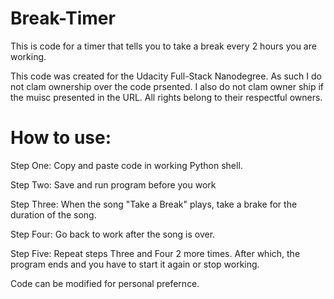 # Break-Timer
This is code for a timer that tells you to take a break every 2 hours you are working. 

This code was created for the Udacity Full-Stack Nanodegree. As such I do not clam ownership over the code prsented. I also do not clam owner ship if the muisc presented in the URL. All rights belong to their respectful owners.

# How to use:

Step One: Copy and paste code in working Python shell.

Step Two: Save and run program before you work

Step Three: When the song "Take a Break" plays, take a brake for the duration of the song.

Step Four: Go back to work after the song is over.

Step Five: Repeat steps Three and Four 2 more times. After which, the program ends and you have to start it again or stop working.



Code can be modified for personal prefernce.
